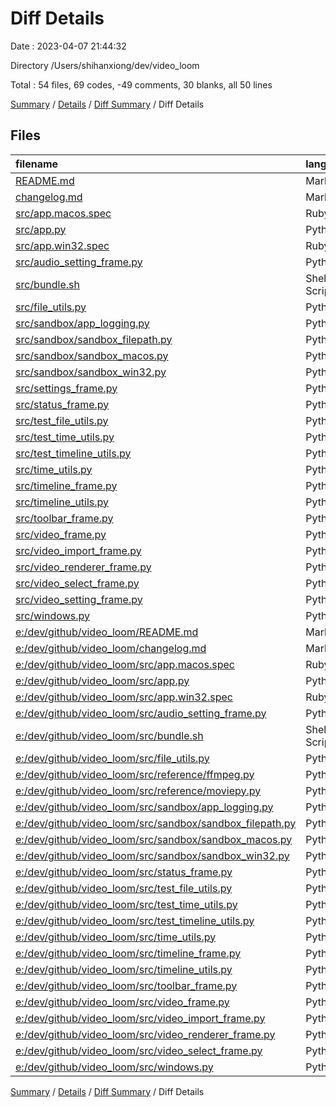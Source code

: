 # Diff Details

Date : 2023-04-07 21:44:32

Directory /Users/shihanxiong/dev/video_loom

Total : 54 files,  69 codes, -49 comments, 30 blanks, all 50 lines

[Summary](results.md) / [Details](details.md) / [Diff Summary](diff.md) / Diff Details

## Files
| filename | language | code | comment | blank | total |
| :--- | :--- | ---: | ---: | ---: | ---: |
| [README.md](/README.md) | Markdown | 86 | 0 | 39 | 125 |
| [changelog.md](/changelog.md) | Markdown | 44 | 0 | 33 | 77 |
| [src/app.macos.spec](/src/app.macos.spec) | Ruby | 44 | 1 | 6 | 51 |
| [src/app.py](/src/app.py) | Python | 70 | 11 | 14 | 95 |
| [src/app.win32.spec](/src/app.win32.spec) | Ruby | 35 | 1 | 6 | 42 |
| [src/audio_setting_frame.py](/src/audio_setting_frame.py) | Python | 25 | 2 | 9 | 36 |
| [src/bundle.sh](/src/bundle.sh) | Shell Script | 5 | 4 | 4 | 13 |
| [src/file_utils.py](/src/file_utils.py) | Python | 15 | 0 | 5 | 20 |
| [src/sandbox/app_logging.py](/src/sandbox/app_logging.py) | Python | 16 | 2 | 7 | 25 |
| [src/sandbox/sandbox_filepath.py](/src/sandbox/sandbox_filepath.py) | Python | 3 | 0 | 2 | 5 |
| [src/sandbox/sandbox_macos.py](/src/sandbox/sandbox_macos.py) | Python | 42 | 10 | 13 | 65 |
| [src/sandbox/sandbox_win32.py](/src/sandbox/sandbox_win32.py) | Python | 21 | 4 | 7 | 32 |
| [src/settings_frame.py](/src/settings_frame.py) | Python | 20 | 4 | 7 | 31 |
| [src/status_frame.py](/src/status_frame.py) | Python | 18 | 3 | 9 | 30 |
| [src/test_file_utils.py](/src/test_file_utils.py) | Python | 4 | 0 | 3 | 7 |
| [src/test_time_utils.py](/src/test_time_utils.py) | Python | 10 | 0 | 5 | 15 |
| [src/test_timeline_utils.py](/src/test_timeline_utils.py) | Python | 47 | 3 | 14 | 64 |
| [src/time_utils.py](/src/time_utils.py) | Python | 8 | 0 | 5 | 13 |
| [src/timeline_frame.py](/src/timeline_frame.py) | Python | 22 | 3 | 9 | 34 |
| [src/timeline_utils.py](/src/timeline_utils.py) | Python | 32 | 0 | 10 | 42 |
| [src/toolbar_frame.py](/src/toolbar_frame.py) | Python | 22 | 2 | 9 | 33 |
| [src/video_frame.py](/src/video_frame.py) | Python | 145 | 24 | 38 | 207 |
| [src/video_import_frame.py](/src/video_import_frame.py) | Python | 54 | 1 | 12 | 67 |
| [src/video_renderer_frame.py](/src/video_renderer_frame.py) | Python | 30 | 3 | 7 | 40 |
| [src/video_select_frame.py](/src/video_select_frame.py) | Python | 66 | 4 | 18 | 88 |
| [src/video_setting_frame.py](/src/video_setting_frame.py) | Python | 25 | 2 | 9 | 36 |
| [src/windows.py](/src/windows.py) | Python | 6 | 0 | 1 | 7 |
| [e:/dev/github/video_loom/README.md](/e:/dev/github/video_loom/README.md) | Markdown | -83 | 0 | -36 | -119 |
| [e:/dev/github/video_loom/changelog.md](/e:/dev/github/video_loom/changelog.md) | Markdown | -36 | 0 | -25 | -61 |
| [e:/dev/github/video_loom/src/app.macos.spec](/e:/dev/github/video_loom/src/app.macos.spec) | Ruby | -44 | -1 | -6 | -51 |
| [e:/dev/github/video_loom/src/app.py](/e:/dev/github/video_loom/src/app.py) | Python | -71 | -10 | -14 | -95 |
| [e:/dev/github/video_loom/src/app.win32.spec](/e:/dev/github/video_loom/src/app.win32.spec) | Ruby | -34 | -1 | -6 | -41 |
| [e:/dev/github/video_loom/src/audio_setting_frame.py](/e:/dev/github/video_loom/src/audio_setting_frame.py) | Python | -29 | -2 | -8 | -39 |
| [e:/dev/github/video_loom/src/bundle.sh](/e:/dev/github/video_loom/src/bundle.sh) | Shell Script | -5 | -4 | -4 | -13 |
| [e:/dev/github/video_loom/src/file_utils.py](/e:/dev/github/video_loom/src/file_utils.py) | Python | -15 | 0 | -5 | -20 |
| [e:/dev/github/video_loom/src/reference/ffmpeg.py](/e:/dev/github/video_loom/src/reference/ffmpeg.py) | Python | 0 | -12 | -1 | -13 |
| [e:/dev/github/video_loom/src/reference/moviepy.py](/e:/dev/github/video_loom/src/reference/moviepy.py) | Python | 0 | -42 | -2 | -44 |
| [e:/dev/github/video_loom/src/sandbox/app_logging.py](/e:/dev/github/video_loom/src/sandbox/app_logging.py) | Python | -16 | -2 | -7 | -25 |
| [e:/dev/github/video_loom/src/sandbox/sandbox_filepath.py](/e:/dev/github/video_loom/src/sandbox/sandbox_filepath.py) | Python | -3 | 0 | -2 | -5 |
| [e:/dev/github/video_loom/src/sandbox/sandbox_macos.py](/e:/dev/github/video_loom/src/sandbox/sandbox_macos.py) | Python | -42 | -10 | -13 | -65 |
| [e:/dev/github/video_loom/src/sandbox/sandbox_win32.py](/e:/dev/github/video_loom/src/sandbox/sandbox_win32.py) | Python | -21 | -4 | -7 | -32 |
| [e:/dev/github/video_loom/src/status_frame.py](/e:/dev/github/video_loom/src/status_frame.py) | Python | -18 | -3 | -9 | -30 |
| [e:/dev/github/video_loom/src/test_file_utils.py](/e:/dev/github/video_loom/src/test_file_utils.py) | Python | -4 | 0 | -3 | -7 |
| [e:/dev/github/video_loom/src/test_time_utils.py](/e:/dev/github/video_loom/src/test_time_utils.py) | Python | -10 | 0 | -5 | -15 |
| [e:/dev/github/video_loom/src/test_timeline_utils.py](/e:/dev/github/video_loom/src/test_timeline_utils.py) | Python | -23 | -3 | -8 | -34 |
| [e:/dev/github/video_loom/src/time_utils.py](/e:/dev/github/video_loom/src/time_utils.py) | Python | -8 | 0 | -5 | -13 |
| [e:/dev/github/video_loom/src/timeline_frame.py](/e:/dev/github/video_loom/src/timeline_frame.py) | Python | -34 | -6 | -11 | -51 |
| [e:/dev/github/video_loom/src/timeline_utils.py](/e:/dev/github/video_loom/src/timeline_utils.py) | Python | -30 | 0 | -10 | -40 |
| [e:/dev/github/video_loom/src/toolbar_frame.py](/e:/dev/github/video_loom/src/toolbar_frame.py) | Python | -22 | -2 | -9 | -33 |
| [e:/dev/github/video_loom/src/video_frame.py](/e:/dev/github/video_loom/src/video_frame.py) | Python | -142 | -23 | -37 | -202 |
| [e:/dev/github/video_loom/src/video_import_frame.py](/e:/dev/github/video_loom/src/video_import_frame.py) | Python | -54 | -1 | -12 | -67 |
| [e:/dev/github/video_loom/src/video_renderer_frame.py](/e:/dev/github/video_loom/src/video_renderer_frame.py) | Python | -30 | -3 | -7 | -40 |
| [e:/dev/github/video_loom/src/video_select_frame.py](/e:/dev/github/video_loom/src/video_select_frame.py) | Python | -66 | -4 | -18 | -88 |
| [e:/dev/github/video_loom/src/windows.py](/e:/dev/github/video_loom/src/windows.py) | Python | -6 | 0 | -1 | -7 |

[Summary](results.md) / [Details](details.md) / [Diff Summary](diff.md) / Diff Details